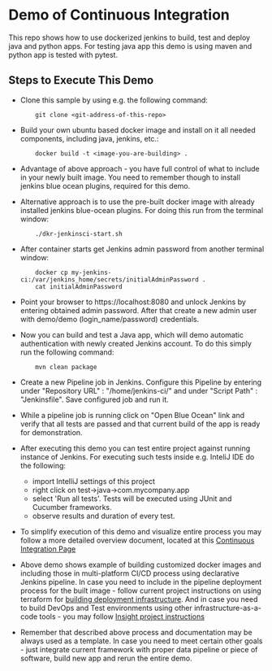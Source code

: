 # Demo of Continuous Integration
This  repo shows how to use dockerized jenkins to build, test and deploy java and python apps. For testing java app this demo is using maven and python app is tested with pytest.

## Steps to Execute This Demo

-	Clone this sample by using e.g. the following command:

            git clone <git-address-of-this-repo>

-	Build your own ubuntu based docker image and install on it all needed components,
    including java, jenkins, etc.:

            docker build -t <image-you-are-building> .

-   Advantage of above approach - you have full control of what
    to include in your newly built image. You need to remember though to install 
    jenkins blue ocean plugins, required for this demo.

-   Alternative approach is to use the pre-built docker image with already 
    installed jenkins blue-ocean plugins. For doing this run from the terminal window:

            ./dkr-jenkinsci-start.sh

-   After container starts get Jenkins admin password from another terminal window:

            docker cp my-jenkins-ci:/var/jenkins_home/secrets/initialAdminPassword .
            cat initialAdminPassword

-   Point your browser to https://localhost:8080 and unlock Jenkins by entering
    obtained admin password.  After that create a new admin user with demo/demo
    (login_name/password) credentials.
    
-   Now you can build and test a Java app, which will demo automatic authentication
    with newly created Jenkins account. To do this simply run the following command:
    
            mvn clean package
    
-   Create a new Pipeline job in Jenkins.  Configure this Pipeline by entering under 
    "Repository URL" : "/home/jenkins-ci/" and under "Script Path" : "Jenkinsfile".
    Save configured job and run it.
    
-   While a pipeline job is running click on "Open Blue Ocean" link and verify that
    all tests are passed and that current build of the app is ready for demonstration.
    
-   After executing this demo you can test entire project against running instance
    of Jenkins.  For executing such tests inside e.g. InteliJ IDE do the following:
    - import IntelliJ settings of this project
    - right click on test->java->com.mycompany.app
    - select 'Run all tests'. Tests will be executed using JUnit and Cucumber frameworks.
    - observe results and duration of every test.
    
-   To simplify execution of this demo and visualize entire process you may follow 
    a more detailed overview document, located at this
    [Continuous Integration Page][https://github.com/vsilverman/jenkins-ci/wiki/Jenkins-Continuos-Integration]
    
-   Above demo shows example of building customized docker images 
    and including those in multi-platform CI/CD process using declarative 
    Jenkins pipeline. In case you need to include in the pipeline 
    deployment process for the built image - follow current project 
    instructions on using terraform for 
    [building deployment infrastructure](https://github.com/vsilverman/jenkins-ci/tree/master/terraform).
    And in case you need to build DevOps and Test environments 
    using other infrastructure-as-a-code tools - you may follow 
    [Insight project instructions](https://github.com/vsilverman/insight)
     

-   Remember that described above process and documentation may be always 
    used as a template. In case you need to meet certain other 
    goals - just integrate current framework with proper data
    pipeline or piece of software, build new app and rerun the 
    entire demo.

[https://github.com/vsilverman/jenkins-ci/wiki/Jenkins-Continuos-Integration]: https://github.com/vsilverman/jenkins-ci/wiki/Jenkins-Continuos-Integration